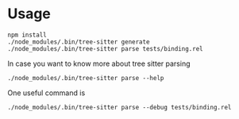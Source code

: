 # Usage

```
npm install
./node_modules/.bin/tree-sitter generate
./node_modules/.bin/tree-sitter parse tests/binding.rel
```

In case you want to know more about tree sitter parsing

```
./node_modules/.bin/tree-sitter parse --help
```

One useful command is

```
./node_modules/.bin/tree-sitter parse --debug tests/binding.rel
```
